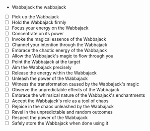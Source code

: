 * Wabbajack the wabbajack

- [ ] Pick up the Wabbajack
- [ ] Hold the Wabbajack firmly
- [ ] Focus your energy on the Wabbajack
- [ ] Concentrate on its power
- [ ] Invoke the magical essence of the Wabbajack
- [ ] Channel your intention through the Wabbajack
- [ ] Embrace the chaotic energy of the Wabbajack
- [ ] Allow the Wabbajack's magic to flow through you
- [ ] Point the Wabbajack at the target
- [ ] Aim the Wabbajack precisely
- [ ] Release the energy within the Wabbajack
- [ ] Unleash the power of the Wabbajack
- [ ] Witness the transformation caused by the Wabbajack's magic
- [ ] Observe the unpredictable effects of the Wabbajack
- [ ] Embrace the whimsical nature of the Wabbajack's enchantments
- [ ] Accept the Wabbajack's role as a tool of chaos
- [ ] Rejoice in the chaos unleashed by the Wabbajack
- [ ] Revel in the unpredictable and random outcomes
- [ ] Respect the power of the Wabbajack
- [ ] Safely store the Wabbajack when done using it
